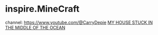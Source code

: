 # inspire.MineCraft
channel: https://www.youtube.com/@CarryDepie [MY HOUSE STUCK IN THE MIDDLE OF THE OCEAN](https://youtu.be/bI-bfMAq0yA)
